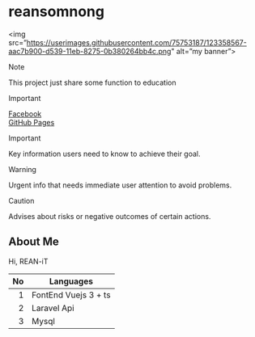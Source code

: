 # reansomnong
<img src=”https://userimages.githubusercontent.com/75753187/123358567-aac7b900-d539-11eb-8275-0b380264bb4c.png" alt=”my banner”>
> [!NOTE]
> This project just share some function to education

> [!IMPORTANT]
> [Facebook](https://www.facebook.com/reaninformationtech) <br/>
> [GitHub Pages](https://github.com/reaninformationtech)

> [!IMPORTANT]
> Key information users need to know to achieve their goal.

> [!WARNING]
> Urgent info that needs immediate user attention to avoid problems.

> [!CAUTION]
> Advises about risks or negative outcomes of certain actions.



## About Me
Hi, REAN-iT 




| No   | Languages |
|-----:|-----------|
|     1| FontEnd Vuejs 3 + ts|
|     2| Laravel Api    |
|     3| Mysql       |
